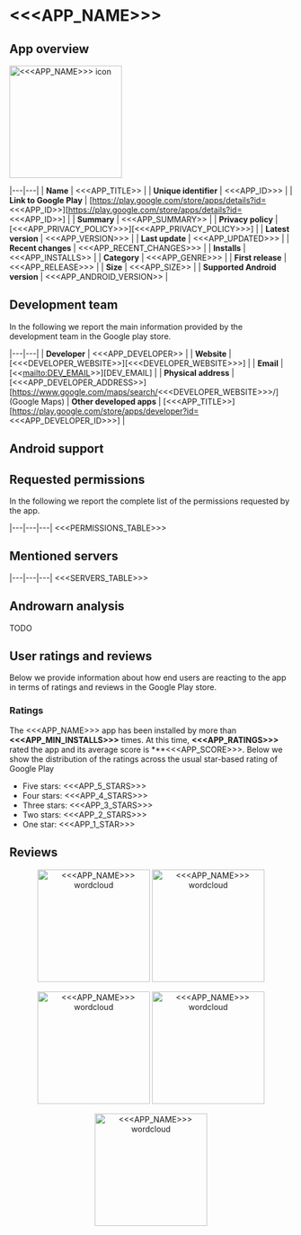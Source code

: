 # <<<APP_NAME>>>

## App overview

<img src="resources/<<<APP_ID>>><<<SEPARATOR>>><<<APP_VERSION>>>/icon.png" alt="<<<APP_NAME>>> icon" width="200"/>

|---|---|
| **Name**  | <<<APP_TITLE>> |
| **Unique identifier** | <<<APP_ID>>> |
| **Link to Google Play** | [https://play.google.com/store/apps/details?id=<<<APP_ID>>][https://play.google.com/store/apps/details?id=<<<APP_ID>>] |
| **Summary**  | <<<APP_SUMMARY>> |
| **Privacy policy** | [<<<APP_PRIVACY_POLICY>>>][<<<APP_PRIVACY_POLICY>>>] |
| **Latest version** | <<<APP_VERSION>>> |
| **Last update** | <<<APP_UPDATED>>> |
| **Recent changes** | <<<APP_RECENT_CHANGES>>> |
| **Installs**  | <<<APP_INSTALLS>> |
| **Category** | <<<APP_GENRE>>> |
| **First release** | <<<APP_RELEASE>>> |
| **Size**  | <<<APP_SIZE>> |
| **Supported Android version**  | <<<APP_ANDROID_VERSION>> |

## Development team

In the following we report the main information provided by the development team in the Google play store.

|---|---|
| **Developer**  | <<<APP_DEVELOPER>> |
| **Website**  | [<<<DEVELOPER_WEBSITE>>][<<<DEVELOPER_WEBSITE>>>] |
| **Email** | [<<<mailto:DEV_EMAIL>>>][DEV_EMAIL] |
| **Physical address**  | [<<<APP_DEVELOPER_ADDRESS>>][https://www.google.com/maps/search/<<<DEVELOPER_WEBSITE>>>/] (Google Maps) 
| **Other developed apps**  | [<<<APP_TITLE>>][https://play.google.com/store/apps/developer?id=<<<APP_DEVELOPER_ID>>>] |

## Android support

## Requested permissions

In the following we report the complete list of the permissions requested by the app. 

|---|---|---|
<<<PERMISSIONS_TABLE>>>

## Mentioned servers

|---|---|---|
<<<SERVERS_TABLE>>>

## Androwarn analysis 

TODO

## User ratings and reviews

Below we provide information about how end users are reacting to the app in terms of ratings and reviews in the Google Play store.

### Ratings

The <<<APP_NAME>>> app has been installed by more than **<<<APP_MIN_INSTALLS>>>** times. At this time, **<<<APP_RATINGS>>>** rated the app and its average score is ***<<<APP_SCORE>>>. Below we show the distribution of the ratings across the usual star-based rating of Google Play
* Five stars: <<<APP_5_STARS>>>
* Four stars: <<<APP_4_STARS>>>
* Three stars: <<<APP_3_STARS>>>
* Two stars: <<<APP_2_STARS>>>
* One star: <<<APP_1_STAR>>>

## Reviews 

<p align="center">
<img src="resources/<<<APP_ID>>><<<SEPARATOR>>><<<APP_VERSION>>>/wordcloud_5_stars.png" alt="<<<APP_NAME>>> wordcloud" width="200"/>
<img src="resources/<<<APP_ID>>><<<SEPARATOR>>><<<APP_VERSION>>>/wordcloud_4_stars.png" alt="<<<APP_NAME>>> wordcloud" width="200"/>
</p>
<p align="center">
<img src="resources/<<<APP_ID>>><<<SEPARATOR>>><<<APP_VERSION>>>/wordcloud_3_stars.png" alt="<<<APP_NAME>>> wordcloud" width="200"/>
<img src="resources/<<<APP_ID>>><<<SEPARATOR>>><<<APP_VERSION>>>/wordcloud_2_stars.png" alt="<<<APP_NAME>>> wordcloud" width="200"/>
</p>
<p align="center">
<img src="resources/<<<APP_ID>>><<<SEPARATOR>>><<<APP_VERSION>>>/wordcloud_1_star.png" alt="<<<APP_NAME>>> wordcloud" width="200"/>
</p>
